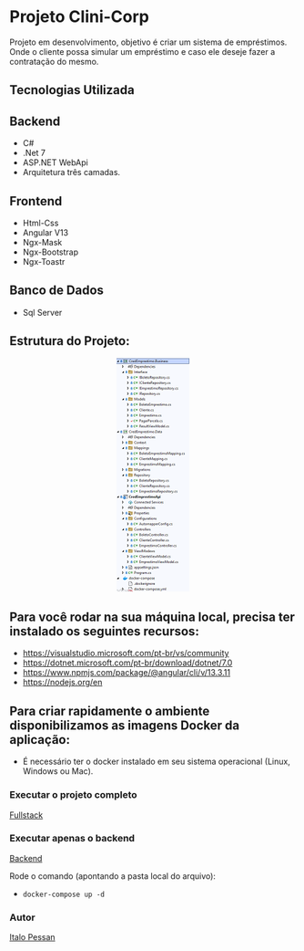 # Projeto Clini-Corp
Projeto em desenvolvimento, objetivo é criar um sistema de empréstimos. Onde o cliente possa simular um empréstimo e caso ele deseje fazer a contratação do mesmo.

## Tecnologias Utilizada
## Backend
- C#
- .Net 7
- ASP.NET WebApi   
- Arquitetura três camadas.
## Frontend
- Html-Css
- Angular V13
- Ngx-Mask
- Ngx-Bootstrap
- Ngx-Toastr

## Banco de Dados
- Sql Server

## Estrutura do Projeto:
<p align="center">
    <img alt="read before" src="https://github.com/pessanitalo/Assets/blob/main/Projeto1.png" />
</p>

## Para você rodar na sua máquina local, precisa ter instalado os seguintes recursos:
- https://visualstudio.microsoft.com/pt-br/vs/community
- https://dotnet.microsoft.com/pt-br/download/dotnet/7.0
- https://www.npmjs.com/package/@angular/cli/v/13.3.11
- https://nodejs.org/en

## Para criar rapidamente o ambiente disponibilizamos as imagens Docker da aplicação:
- É necessário ter o docker instalado em seu sistema operacional (Linux, Windows ou Mac).

### Executar o projeto completo
[Fullstack](https://github.com/pessanitalo/Emprestimo/tree/main/Docker%20Fullstack)

### Executar apenas o backend
[Backend](https://github.com/pessanitalo/Emprestimo/tree/main/Docker%20BackEnd)

Rode o comando (apontando a pasta local do arquivo): 
- `docker-compose up -d`

### Autor
[Italo Pessan](https://www.linkedin.com/in/italopessan/)
